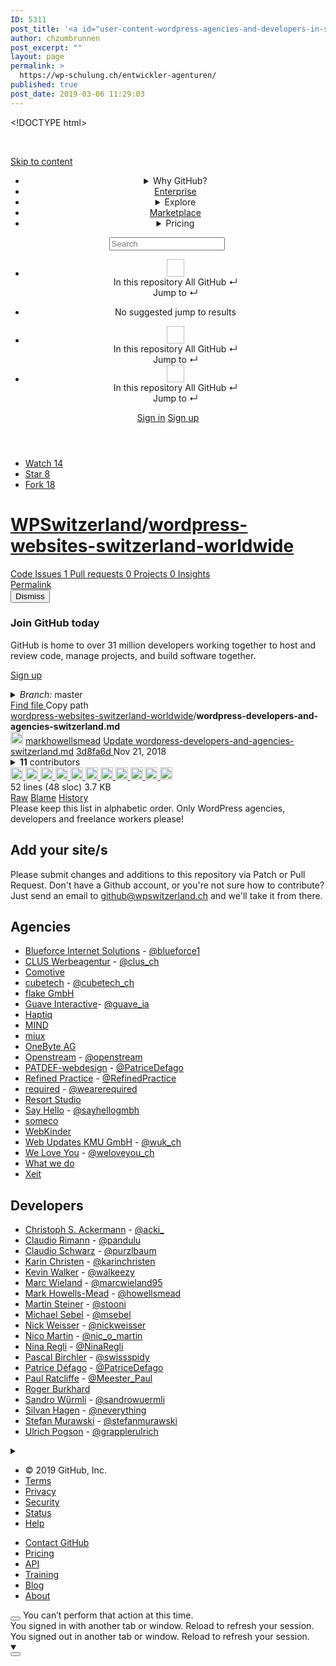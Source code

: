 ```yaml
---
ID: 5311
post_title: '<a id="user-content-wordpress-agencies-and-developers-in-switzerland" class="anchor" aria-hidden="true" href="#wordpress-agencies-and-developers-in-switzerland"><svg class="octicon octicon-link" viewBox="0 0 16 16" version="1.1" width="16" height="16" aria-hidden="true"><path fill-rule="evenodd" d="M4 9h1v1H4c-1.5 0-3-1.69-3-3.5S2.55 3 4 3h4c1.45 0 3 1.69 3 3.5 0 1.41-.91 2.72-2 3.25V8.59c.58-.45 1-1.27 1-2.09C10 5.22 8.98 4 8 4H4c-.98 0-2 1.22-2 2.5S3 9 4 9zm9-3h-1v1h1c1 0 2 1.22 2 2.5S13.98 12 13 12H9c-.98 0-2-1.22-2-2.5 0-.83.42-1.64 1-2.09V6.25c-1.09.53-2 1.84-2 3.25C6 11.31 7.55 13 9 13h4c1.45 0 3-1.69 3-3.5S14.5 6 13 6z"></path></svg></a>WordPress agencies and developers in Switzerland'
author: chzumbrunnen
post_excerpt: ""
layout: page
permalink: >
  https://wp-schulung.ch/entwickler-agenturen/
published: true
post_date: 2019-03-06 11:29:03
---
```

&lt;!DOCTYPE html&gt;

&nbsp;
<div class="position-relative js-header-wrapper "><a class="px-2 py-4 bg-blue text-white show-on-focus js-skip-to-content" tabindex="1" href="#start-of-content">Skip to content</a>
<div id="js-pjax-loader-bar" class="pjax-loader-bar">
<div class="progress"></div>
</div>
<header class="Header header-logged-out  position-relative f4 py-3" role="banner">
<div class="container-lg d-flex px-3">
<div class="d-flex flex-justify-between flex-items-center"></div>
<div class="HeaderMenu HeaderMenu--logged-out d-flex flex-justify-between flex-items-center flex-auto">
<div class="d-none"></div>
<nav class="mt-0" aria-label="Global">
<ul class="d-flex list-style-none">
 	<li class=" mr-3 mr-lg-3 edge-item-fix position-relative flex-wrap flex-justify-between d-flex flex-items-center "><details class="HeaderMenu-details details-overlay details-reset width-full"><summary class="HeaderMenu-summary HeaderMenu-link px-0 py-3 border-0 no-wrap  d-inline-block">Why GitHub?</summary>
<div class="dropdown-menu flex-auto rounded-1 bg-white px-0 mt-0  p-4 left-n4 position-absolute"><a class="py-2 lh-condensed-ultra d-block link-gray-dark no-underline h5 Bump-link--hover" href="/features" data-ga-click="(Logged out) Header, go to Features">Features <span class="Bump-link-symbol float-right text-normal text-gray-light">→</span></a>
<ul class="list-style-none f5 pb-3">
 	<li class="edge-item-fix"><a class="py-2 lh-condensed-ultra d-block link-gray no-underline f5" href="/features/code-review/" data-ga-click="(Logged out) Header, go to Code review">Code review</a></li>
 	<li class="edge-item-fix"><a class="py-2 lh-condensed-ultra d-block link-gray no-underline f5" href="/features/project-management/" data-ga-click="(Logged out) Header, go to Project management">Project management</a></li>
 	<li class="edge-item-fix"><a class="py-2 lh-condensed-ultra d-block link-gray no-underline f5" href="/features/integrations" data-ga-click="(Logged out) Header, go to Integrations">Integrations</a></li>
 	<li class="edge-item-fix"><a class="py-2 lh-condensed-ultra d-block link-gray no-underline f5" href="/features/actions" data-ga-click="(Logged out) Header, go to Actions">Actions</a></li>
 	<li class="edge-item-fix"><a class="py-2 lh-condensed-ultra d-block link-gray no-underline f5" href="/features#team-management" data-ga-click="(Logged out) Header, go to Team management">Team management</a></li>
 	<li class="edge-item-fix"><a class="py-2 lh-condensed-ultra d-block link-gray no-underline f5" href="/features#social-coding" data-ga-click="(Logged out) Header, go to Social coding">Social coding</a></li>
 	<li class="edge-item-fix"><a class="py-2 lh-condensed-ultra d-block link-gray no-underline f5" href="/features#documentation" data-ga-click="(Logged out) Header, go to Documentation">Documentation</a></li>
 	<li class="edge-item-fix"><a class="py-2 lh-condensed-ultra d-block link-gray no-underline f5" href="/features#code-hosting" data-ga-click="(Logged out) Header, go to Code hosting">Code hosting</a></li>
</ul>
<ul class="list-style-none mb-0 border-lg-top pt-lg-3">
 	<li class="edge-item-fix"><a class="py-2 lh-condensed-ultra d-block no-underline link-gray-dark no-underline h5 Bump-link--hover" href="/case-studies" data-ga-click="(Logged out) Header, go to Customer stories">Customer stories <span class="Bump-link-symbol float-right text-normal text-gray-light">→</span></a></li>
 	<li class="edge-item-fix"><a class="py-2 lh-condensed-ultra d-block no-underline link-gray-dark no-underline h5 Bump-link--hover" href="/security" data-ga-click="(Logged out) Header, go to Security">Security <span class="Bump-link-symbol float-right text-normal text-gray-light">→</span></a></li>
</ul>
</div>
</details></li>
 	<li class=" mr-3 mr-lg-3"><a class="HeaderMenu-link no-underline py-3 d-block d-lg-inline-block" href="/enterprise" data-ga-click="(Logged out) Header, click, go to Enterprise">Enterprise</a></li>
 	<li class=" mr-3 mr-lg-3 edge-item-fix position-relative flex-wrap flex-justify-between d-flex flex-items-center "><details class="HeaderMenu-details details-overlay details-reset width-full"><summary class="HeaderMenu-summary HeaderMenu-link px-0 py-3 border-0 no-wrap  d-inline-block">Explore</summary>
<div class="dropdown-menu flex-auto rounded-1 bg-white px-0 pt-2 pb-0 mt-0  p-4 left-n4 position-absolute">
<ul class="list-style-none mb-3">
 	<li class="edge-item-fix"><a class="py-2 lh-condensed-ultra d-block link-gray-dark no-underline h5 Bump-link--hover" href="/explore" data-ga-click="(Logged out) Header, go to Features">Explore GitHub <span class="Bump-link-symbol float-right text-normal text-gray-light">→</span></a></li>
</ul>
<h4 class="text-gray-light text-normal text-mono f5 mb-2  border-top pt-3">Learn &amp; contribute</h4>
<ul class="list-style-none mb-3">
 	<li class="edge-item-fix"><a class="py-2 lh-condensed-ultra d-block link-gray no-underline f5" href="/topics" data-ga-click="(Logged out) Header, go to Topics">Topics</a></li>
 	<li class="edge-item-fix"><a class="py-2 lh-condensed-ultra d-block link-gray no-underline f5" href="/collections" data-ga-click="(Logged out) Header, go to Collections">Collections</a></li>
 	<li class="edge-item-fix"><a class="py-2 lh-condensed-ultra d-block link-gray no-underline f5" href="/trending" data-ga-click="(Logged out) Header, go to Trending">Trending</a></li>
 	<li class="edge-item-fix"><a class="py-2 lh-condensed-ultra d-block link-gray no-underline f5" href="https://lab.github.com/" data-ga-click="(Logged out) Header, go to Learning lab">Learning Lab</a></li>
 	<li class="edge-item-fix"><a class="py-2 lh-condensed-ultra d-block link-gray no-underline f5" href="https://opensource.guide" data-ga-click="(Logged out) Header, go to Open source guides">Open source guides</a></li>
</ul>
<h4 class="text-gray-light text-normal text-mono f5 mb-2  border-top pt-3">Connect with others</h4>
<ul class="list-style-none mb-0">
 	<li class="edge-item-fix"><a class="py-2 lh-condensed-ultra d-block link-gray no-underline f5" href="https://github.com/events" data-ga-click="(Logged out) Header, go to Events">Events</a></li>
 	<li class="edge-item-fix"><a class="py-2 lh-condensed-ultra d-block link-gray no-underline f5" href="https://github.community" data-ga-click="(Logged out) Header, go to Community forum">Community forum</a></li>
 	<li class="edge-item-fix"><a class="py-2 pb-0 lh-condensed-ultra d-block link-gray no-underline f5" href="https://education.github.com" data-ga-click="(Logged out) Header, go to GitHub Education">GitHub Education</a></li>
</ul>
</div>
</details></li>
 	<li class=" mr-3 mr-lg-3"><a class="HeaderMenu-link no-underline py-3 d-block d-lg-inline-block" href="/marketplace" data-ga-click="(Logged out) Header, go to Marketplace">Marketplace</a></li>
 	<li class=" mr-3 mr-lg-3 edge-item-fix position-relative flex-wrap flex-justify-between d-flex flex-items-center "><details class="HeaderMenu-details details-overlay details-reset width-full"><summary class="HeaderMenu-summary HeaderMenu-link px-0 py-3 border-0 no-wrap  d-inline-block">Pricing</summary>
<div class="dropdown-menu flex-auto rounded-1 bg-white px-0 pt-2 pb-4 mt-0  p-4 left-n4 position-absolute"><a class="pb-2 lh-condensed-ultra d-block link-gray-dark no-underline h5 Bump-link--hover" href="/pricing" data-ga-click="(Logged out) Header, go to Pricing">Plans <span class="Bump-link-symbol float-right text-normal text-gray-light">→</span></a>
<ul class="list-style-none mb-3">
 	<li class="edge-item-fix"><a class="py-2 lh-condensed-ultra d-block link-gray no-underline f5" href="/pricing#feature-comparison" data-ga-click="(Logged out) Header, go to Compare features">Compare plans</a></li>
 	<li class="edge-item-fix"><a class="py-2 lh-condensed-ultra d-block link-gray no-underline f5" href="https://enterprise.github.com/contact" data-ga-click="(Logged out) Header, go to Compare features">Contact Sales</a></li>
</ul>
<ul class="list-style-none mb-0  border-top pt-3">
 	<li class="edge-item-fix"><a class="py-2 lh-condensed-ultra d-block no-underline link-gray-dark no-underline h5 Bump-link--hover" href="/nonprofit" data-ga-click="(Logged out) Header, go to Nonprofits">Nonprofit <span class="Bump-link-symbol float-right text-normal text-gray-light">→</span></a></li>
 	<li class="edge-item-fix"><a class="py-2 pb-0 lh-condensed-ultra d-block no-underline link-gray-dark no-underline h5 Bump-link--hover" href="https://education.github.com" data-ga-click="(Logged out) Header, go to Education">Education <span class="Bump-link-symbol float-right text-normal text-gray-light">→</span></a></li>
</ul>
</div>
</details></li>
</ul>
</nav>
<div class="d-flex flex-items-center px-0 text-center text-left">
<div class="d-lg-flex mr-3">
<div class="header-search scoped-search site-scoped-search js-site-search position-relative js-jump-to" role="combobox" aria-owns="jump-to-results" aria-label="Search or jump to" aria-haspopup="listbox" aria-expanded="false">
<div class="position-relative"><!-- '"` --><!-- </textarea></xmp> --><form class="js-site-search-form" role="search" accept-charset="UTF-8" action="/WPSwitzerland/wordpress-websites-switzerland-worldwide/search" method="get" aria-label="Site" data-scope-type="Repository" data-scope-id="54465345" data-scoped-search-url="/WPSwitzerland/wordpress-websites-switzerland-worldwide/search" data-unscoped-search-url="/search"><input name="utf8" type="hidden" value="✓" /> <label class="form-control header-search-wrapper header-search-wrapper-jump-to position-relative d-flex flex-justify-between flex-items-center js-chromeless-input-container"><label class="form-control header-search-wrapper header-search-wrapper-jump-to position-relative d-flex flex-justify-between flex-items-center js-chromeless-input-container"> <input class="form-control header-search-input jump-to-field js-jump-to-field js-site-search-focus js-site-search-field is-clearable" spellcheck="false" autocomplete="off" name="q" type="text" value="" placeholder="Search" data-hotkey="s,/" data-unscoped-placeholder="Search GitHub" data-scoped-placeholder="Search" aria-autocomplete="list" aria-controls="jump-to-results" aria-label="Search" data-jump-to-suggestions-path="/_graphql/GetSuggestedNavigationDestinations#csrf-token=BRGAr41hn9PBAh5JTbo3Jv8ZywwPAe/4/4Z55KXlb+DBYEUfXzulbS6JityFd+ehf4XjGrZvV1yLyouLm+/G2w==" /> <input class="js-site-search-type-field" name="type" type="hidden" /> <img class="mr-2 header-search-key-slash" src="https://github.githubassets.com/images/search-key-slash.svg" alt="" /></label></label>
<div class="Box position-absolute overflow-hidden d-none jump-to-suggestions js-jump-to-suggestions-container">
<ul class="d-none js-jump-to-suggestions-template-container">
 	<li class="d-flex flex-justify-start flex-items-center p-0 f5 navigation-item js-navigation-item js-jump-to-suggestion" role="option">
<div class="jump-to-octicon js-jump-to-octicon flex-shrink-0 mr-2 text-center d-none"></div>
<a class="no-underline d-flex flex-auto flex-items-center jump-to-suggestions-path js-jump-to-suggestion-path js-navigation-open p-2" tabindex="-1"><img class="avatar mr-2 flex-shrink-0 js-jump-to-suggestion-avatar d-none" alt="" width="28" height="28" aria-label="Team" /></a>
<div class="jump-to-suggestion-name js-jump-to-suggestion-name flex-auto overflow-hidden text-left no-wrap css-truncate css-truncate-target"></div>
<div class="border rounded-1 flex-shrink-0 bg-gray px-1 text-gray-light ml-1 f6 d-none js-jump-to-badge-search"><span class="js-jump-to-badge-search-text-default d-none" aria-label="in this repository"> In this repository </span> <span class="js-jump-to-badge-search-text-global d-none" aria-label="in all of GitHub"> All GitHub </span> <span class="d-inline-block ml-1 v-align-middle" aria-hidden="true">↵</span></div>
<div class="border rounded-1 flex-shrink-0 bg-gray px-1 text-gray-light ml-1 f6 d-none d-on-nav-focus js-jump-to-badge-jump" aria-hidden="true">Jump to <span class="d-inline-block ml-1 v-align-middle">↵</span></div></li>
</ul>
<ul class="d-none js-jump-to-no-results-template-container">
 	<li class="d-flex flex-justify-center flex-items-center f5 d-none js-jump-to-suggestion p-2"><span class="text-gray">No suggested jump to results</span></li>
</ul>
<ul id="jump-to-results" class="p-0 m-0 js-navigation-container jump-to-suggestions-results-container js-jump-to-suggestions-results-container" role="listbox">
 	<li class="d-flex flex-justify-start flex-items-center p-0 f5 navigation-item js-navigation-item js-jump-to-scoped-search d-none" role="option">
<div class="jump-to-octicon js-jump-to-octicon flex-shrink-0 mr-2 text-center d-none"></div>
<a class="no-underline d-flex flex-auto flex-items-center jump-to-suggestions-path js-jump-to-suggestion-path js-navigation-open p-2" tabindex="-1"><img class="avatar mr-2 flex-shrink-0 js-jump-to-suggestion-avatar d-none" alt="" width="28" height="28" aria-label="Team" /></a>
<div class="jump-to-suggestion-name js-jump-to-suggestion-name flex-auto overflow-hidden text-left no-wrap css-truncate css-truncate-target"></div>
<div class="border rounded-1 flex-shrink-0 bg-gray px-1 text-gray-light ml-1 f6 d-none js-jump-to-badge-search"><span class="js-jump-to-badge-search-text-default d-none" aria-label="in this repository"> In this repository </span> <span class="js-jump-to-badge-search-text-global d-none" aria-label="in all of GitHub"> All GitHub </span> <span class="d-inline-block ml-1 v-align-middle" aria-hidden="true">↵</span></div>
<div class="border rounded-1 flex-shrink-0 bg-gray px-1 text-gray-light ml-1 f6 d-none d-on-nav-focus js-jump-to-badge-jump" aria-hidden="true">Jump to <span class="d-inline-block ml-1 v-align-middle">↵</span></div></li>
 	<li class="d-flex flex-justify-start flex-items-center p-0 f5 navigation-item js-navigation-item js-jump-to-global-search d-none" role="option">
<div class="jump-to-octicon js-jump-to-octicon flex-shrink-0 mr-2 text-center d-none"></div>
<a class="no-underline d-flex flex-auto flex-items-center jump-to-suggestions-path js-jump-to-suggestion-path js-navigation-open p-2" tabindex="-1"><img class="avatar mr-2 flex-shrink-0 js-jump-to-suggestion-avatar d-none" alt="" width="28" height="28" aria-label="Team" /></a>
<div class="jump-to-suggestion-name js-jump-to-suggestion-name flex-auto overflow-hidden text-left no-wrap css-truncate css-truncate-target"></div>
<div class="border rounded-1 flex-shrink-0 bg-gray px-1 text-gray-light ml-1 f6 d-none js-jump-to-badge-search"><span class="js-jump-to-badge-search-text-default d-none" aria-label="in this repository"> In this repository </span> <span class="js-jump-to-badge-search-text-global d-none" aria-label="in all of GitHub"> All GitHub </span> <span class="d-inline-block ml-1 v-align-middle" aria-hidden="true">↵</span></div>
<div class="border rounded-1 flex-shrink-0 bg-gray px-1 text-gray-light ml-1 f6 d-none d-on-nav-focus js-jump-to-badge-jump" aria-hidden="true">Jump to <span class="d-inline-block ml-1 v-align-middle">↵</span></div></li>
</ul>
</div>
</form></div>
</div>
</div>
<a class="HeaderMenu-link no-underline mr-3" href="/login?return_to=%2FWPSwitzerland%2Fwordpress-websites-switzerland-worldwide%2Fblob%2Fmaster%2Fwordpress-developers-and-agencies-switzerland.md" data-ga-click="(Logged out) Header, clicked Sign in, text:sign-in">Sign in</a> <a class="HeaderMenu-link d-inline-block no-underline border border-gray-dark rounded-1 px-2 py-1" href="/join" data-ga-click="(Logged out) Header, clicked Sign up, text:sign-up">Sign up</a></div>
</div>
</div>
</header></div>
<div id="start-of-content" class="show-on-focus"></div>
<div id="js-flash-container"></div>
<div class="application-main " data-commit-hovercards-enabled="">
<div class=""><main id="js-repo-pjax-container" data-pjax-container="">
<div class="pagehead repohead instapaper_ignore readability-menu experiment-repo-nav  ">
<div class="repohead-details-container clearfix container">
<ul class="pagehead-actions">
 	<li><a class="btn btn-sm btn-with-count tooltipped tooltipped-s" href="/login?return_to=%2FWPSwitzerland%2Fwordpress-websites-switzerland-worldwide" rel="nofollow" aria-label="You must be signed in to watch a repository"> Watch </a> <a class="social-count" href="/WPSwitzerland/wordpress-websites-switzerland-worldwide/watchers" aria-label="14 users are watching this repository"> 14 </a></li>
 	<li><a class="btn btn-sm btn-with-count tooltipped tooltipped-s" href="/login?return_to=%2FWPSwitzerland%2Fwordpress-websites-switzerland-worldwide" rel="nofollow" aria-label="You must be signed in to star a repository"> Star </a> <a class="social-count js-social-count" href="/WPSwitzerland/wordpress-websites-switzerland-worldwide/stargazers" aria-label="8 users starred this repository"> 8 </a></li>
 	<li><a class="btn btn-sm btn-with-count tooltipped tooltipped-s" href="/login?return_to=%2FWPSwitzerland%2Fwordpress-websites-switzerland-worldwide" rel="nofollow" aria-label="You must be signed in to fork a repository"> Fork </a> <a class="social-count" href="/WPSwitzerland/wordpress-websites-switzerland-worldwide/network/members" aria-label="18 users forked this repository"> 18 </a></li>
</ul>
<h1 class="public "><span class="author"><a class="url fn" href="/WPSwitzerland" rel="author" data-hovercard-type="organization" data-hovercard-url="/orgs/WPSwitzerland/hovercard">WPSwitzerland</a></span><!--
--><span class="path-divider">/</span><!--
--><strong><a href="/WPSwitzerland/wordpress-websites-switzerland-worldwide" data-pjax="#js-repo-pjax-container">wordpress-websites-switzerland-worldwide</a></strong></h1>
</div>
<nav class="reponav js-repo-nav js-sidenav-container-pjax container" aria-label="Repository" data-pjax="#js-repo-pjax-container"><a class="js-selected-navigation-item selected reponav-item" href="/WPSwitzerland/wordpress-websites-switzerland-worldwide" data-hotkey="g c" aria-current="page" data-selected-links="repo_source repo_downloads repo_commits repo_releases repo_tags repo_branches repo_packages /WPSwitzerland/wordpress-websites-switzerland-worldwide"> Code </a> <a class="js-selected-navigation-item reponav-item" href="/WPSwitzerland/wordpress-websites-switzerland-worldwide/issues" data-hotkey="g i" data-selected-links="repo_issues repo_labels repo_milestones /WPSwitzerland/wordpress-websites-switzerland-worldwide/issues"> Issues <span class="Counter">1</span> </a> <a class="js-selected-navigation-item reponav-item" href="/WPSwitzerland/wordpress-websites-switzerland-worldwide/pulls" data-hotkey="g p" data-selected-links="repo_pulls checks /WPSwitzerland/wordpress-websites-switzerland-worldwide/pulls"> Pull requests <span class="Counter">0</span> </a> <a class="js-selected-navigation-item reponav-item" href="/WPSwitzerland/wordpress-websites-switzerland-worldwide/projects" data-hotkey="g b" data-selected-links="repo_projects new_repo_project repo_project /WPSwitzerland/wordpress-websites-switzerland-worldwide/projects"> Projects <span class="Counter">0</span> </a> <a class="js-selected-navigation-item reponav-item" href="/WPSwitzerland/wordpress-websites-switzerland-worldwide/pulse" data-selected-links="repo_graphs repo_contributors dependency_graph pulse alerts security people /WPSwitzerland/wordpress-websites-switzerland-worldwide/pulse"> Insights </a></nav></div>
<div class="container new-discussion-timeline experiment-repo-nav  ">
<div class="repository-content "><a class="d-none js-permalink-shortcut" href="/WPSwitzerland/wordpress-websites-switzerland-worldwide/blob/3d8fa6df155ee5804e0d3b937bcaadc6bfbaa06e/wordpress-developers-and-agencies-switzerland.md" data-hotkey="y">Permalink</a> <!-- blob contrib key: blob_contributors:v21:bbf84ca1020bd945ac84ba65f303dbcf -->
<div class="signup-prompt-bg rounded-1">
<div class="signup-prompt p-4 text-center mb-4 rounded-1">
<div class="position-relative"><!-- '"` --><!-- </textarea></xmp> --><form accept-charset="UTF-8" action="/site/dismiss_signup_prompt" method="post"><input name="utf8" type="hidden" value="✓" /><input name="authenticity_token" type="hidden" value="J26IuOBpo9JpQ6GIGo9qi2USwHlCxQDilBc/BF2IcBZVGr49Ufiu6F0pNeEKOCxPmRiD+zIIIATHtQJgicqv7g==" /> <button class="position-absolute top-0 right-0 btn-link link-gray" type="submit" data-ga-click="(Logged out) Sign up prompt, clicked Dismiss, text:dismiss"> Dismiss </button></form>
<h3 class="pt-2">Join GitHub today</h3>
<p class="col-6 mx-auto">GitHub is home to over 31 million developers working together to host and review code, manage projects, and build software together.</p>

<a class="btn btn-primary" href="/join?source=prompt-blob-show" data-ga-click="(Logged out) Sign up prompt, clicked Sign up, text:sign-up">Sign up</a></div>
</div>
</div>
<div class="file-navigation"><details class="details-reset details-overlay select-menu branch-select-menu float-left"><summary class="btn btn-sm select-menu-button css-truncate" title="Switch branches or tags" data-hotkey="w"><i>Branch:</i> <span class="css-truncate-target">master</span></summary></details>
<div class="BtnGroup float-right"><a class="js-pjax-capture-input btn btn-sm BtnGroup-item" href="/WPSwitzerland/wordpress-websites-switzerland-worldwide/find/master" data-pjax="" data-hotkey="t"> Find file </a> Copy path</div>
<div id="blob-path" class="breadcrumb"><span class="repo-root js-repo-root"><span class="js-path-segment"><a href="/WPSwitzerland/wordpress-websites-switzerland-worldwide" data-pjax="true">wordpress-websites-switzerland-worldwide</a></span></span><span class="separator">/</span><strong class="final-path">wordpress-developers-and-agencies-switzerland.md</strong></div>
</div>
<div class="commit-tease d-flex flex-column flex-shrink-0">
<div class="d-flex flex-justify-between "><span class="pr-md-4"> <a href="/markhowellsmead" rel="contributor" data-skip-pjax="true" data-hovercard-type="user" data-hovercard-url="/hovercards?user_id=1571592" data-octo-click="hovercard-link-click" data-octo-dimensions="link_type:self"><img class="avatar" src="https://avatars3.githubusercontent.com/u/1571592?s=40&amp;v=4" alt="@markhowellsmead" width="20" height="20" /></a> <a class="user-mention" href="/markhowellsmead" rel="contributor" data-hovercard-type="user" data-hovercard-url="/hovercards?user_id=1571592" data-octo-click="hovercard-link-click" data-octo-dimensions="link_type:self">markhowellsmead</a> <a class="message" title="Update wordpress-developers-and-agencies-switzerland.md" href="/WPSwitzerland/wordpress-websites-switzerland-worldwide/commit/3d8fa6df155ee5804e0d3b937bcaadc6bfbaa06e" data-pjax="true">Update wordpress-developers-and-agencies-switzerland.md</a> </span> <span class="d-inline-block flex-shrink-0 v-align-bottom "> <a class="commit-tease-sha pr-2" href="/WPSwitzerland/wordpress-websites-switzerland-worldwide/commit/3d8fa6df155ee5804e0d3b937bcaadc6bfbaa06e" data-pjax=""> 3d8fa6d </a> Nov 21, 2018 </span></div>
<div class="commit-tease-contributors flex-auto"><details id="blob_contributors_box" class="details-reset details-overlay details-overlay-dark lh-default text-gray-dark float-left mr-2"><summary class="btn-link" aria-haspopup="dialog"><strong>11</strong> contributors</summary>
<div class="Box-header"><button class="Box-btn-octicon btn-octicon float-right" type="button" aria-label="Close dialog" data-close-dialog=""> </button>
<h3 class="Box-title">Users who have contributed to this file</h3>
</div>
<ul class="list-style-none overflow-auto">
 	<li class="Box-row"><a class="link-gray-dark no-underline" href="/markhowellsmead"> <img class="avatar mr-2" src="https://avatars3.githubusercontent.com/u/1571592?s=40&amp;v=4" alt="" width="20" height="20" /> markhowellsmead </a></li>
 	<li class="Box-row"><a class="link-gray-dark no-underline" href="/purzlbaum"> <img class="avatar mr-2" src="https://avatars3.githubusercontent.com/u/1621406?s=40&amp;v=4" alt="" width="20" height="20" /> purzlbaum </a></li>
 	<li class="Box-row"><a class="link-gray-dark no-underline" href="/stooni"> <img class="avatar mr-2" src="https://avatars0.githubusercontent.com/u/127135?s=40&amp;v=4" alt="" width="20" height="20" /> stooni </a></li>
 	<li class="Box-row"><a class="link-gray-dark no-underline" href="/MeesterPaul"> <img class="avatar mr-2" src="https://avatars0.githubusercontent.com/u/4600448?s=40&amp;v=4" alt="" width="20" height="20" /> MeesterPaul </a></li>
 	<li class="Box-row"><a class="link-gray-dark no-underline" href="/patricedefago"> <img class="avatar mr-2" src="https://avatars0.githubusercontent.com/u/16826881?s=40&amp;v=4" alt="" width="20" height="20" /> patricedefago </a></li>
 	<li class="Box-row"><a class="link-gray-dark no-underline" href="/nico-martin"> <img class="avatar mr-2" src="https://avatars2.githubusercontent.com/u/8424136?s=40&amp;v=4" alt="" width="20" height="20" /> nico-martin </a></li>
 	<li class="Box-row"><a class="link-gray-dark no-underline" href="/nickw108"> <img class="avatar mr-2" src="https://avatars0.githubusercontent.com/u/58966?s=40&amp;v=4" alt="" width="20" height="20" /> nickw108 </a></li>
 	<li class="Box-row"><a class="link-gray-dark no-underline" href="/Walkeezy"> <img class="avatar mr-2" src="https://avatars2.githubusercontent.com/u/11270687?s=40&amp;v=4" alt="" width="20" height="20" /> Walkeezy </a></li>
 	<li class="Box-row"><a class="link-gray-dark no-underline" href="/someco"> <img class="avatar mr-2" src="https://avatars3.githubusercontent.com/u/3727756?s=40&amp;v=4" alt="" width="20" height="20" /> someco </a></li>
 	<li class="Box-row"><a class="link-gray-dark no-underline" href="/salamalala"> <img class="avatar mr-2" src="https://avatars1.githubusercontent.com/u/9213863?s=40&amp;v=4" alt="" width="20" height="20" /> salamalala </a></li>
 	<li class="Box-row"><a class="link-gray-dark no-underline" href="/acki"> <img class="avatar mr-2" src="https://avatars1.githubusercontent.com/u/20951?s=40&amp;v=4" alt="" width="20" height="20" /> acki </a></li>
</ul>
</details><a class="avatar-link" href="/WPSwitzerland/wordpress-websites-switzerland-worldwide/commits/master/wordpress-developers-and-agencies-switzerland.md?author=markhowellsmead" data-hovercard-type="user" data-hovercard-url="/hovercards?user_id=1571592" data-octo-click="hovercard-link-click" data-octo-dimensions="link_type:self"> <img class="avatar" src="https://avatars3.githubusercontent.com/u/1571592?s=40&amp;v=4" alt="@markhowellsmead" width="20" height="20" /> </a> <a class="avatar-link" href="/WPSwitzerland/wordpress-websites-switzerland-worldwide/commits/master/wordpress-developers-and-agencies-switzerland.md?author=purzlbaum" data-hovercard-type="user" data-hovercard-url="/hovercards?user_id=1621406" data-octo-click="hovercard-link-click" data-octo-dimensions="link_type:self"> <img class="avatar" src="https://avatars3.githubusercontent.com/u/1621406?s=40&amp;v=4" alt="@purzlbaum" width="20" height="20" /> </a> <a class="avatar-link" href="/WPSwitzerland/wordpress-websites-switzerland-worldwide/commits/master/wordpress-developers-and-agencies-switzerland.md?author=stooni" data-hovercard-type="user" data-hovercard-url="/hovercards?user_id=127135" data-octo-click="hovercard-link-click" data-octo-dimensions="link_type:self"> <img class="avatar" src="https://avatars0.githubusercontent.com/u/127135?s=40&amp;v=4" alt="@stooni" width="20" height="20" /> </a> <a class="avatar-link" href="/WPSwitzerland/wordpress-websites-switzerland-worldwide/commits/master/wordpress-developers-and-agencies-switzerland.md?author=MeesterPaul" data-hovercard-type="user" data-hovercard-url="/hovercards?user_id=4600448" data-octo-click="hovercard-link-click" data-octo-dimensions="link_type:self"> <img class="avatar" src="https://avatars0.githubusercontent.com/u/4600448?s=40&amp;v=4" alt="@MeesterPaul" width="20" height="20" /> </a> <a class="avatar-link" href="/WPSwitzerland/wordpress-websites-switzerland-worldwide/commits/master/wordpress-developers-and-agencies-switzerland.md?author=patricedefago" data-hovercard-type="user" data-hovercard-url="/hovercards?user_id=16826881" data-octo-click="hovercard-link-click" data-octo-dimensions="link_type:self"> <img class="avatar" src="https://avatars0.githubusercontent.com/u/16826881?s=40&amp;v=4" alt="@patricedefago" width="20" height="20" /> </a> <a class="avatar-link" href="/WPSwitzerland/wordpress-websites-switzerland-worldwide/commits/master/wordpress-developers-and-agencies-switzerland.md?author=nico-martin" data-hovercard-type="user" data-hovercard-url="/hovercards?user_id=8424136" data-octo-click="hovercard-link-click" data-octo-dimensions="link_type:self"> <img class="avatar" src="https://avatars2.githubusercontent.com/u/8424136?s=40&amp;v=4" alt="@nico-martin" width="20" height="20" /> </a> <a class="avatar-link" href="/WPSwitzerland/wordpress-websites-switzerland-worldwide/commits/master/wordpress-developers-and-agencies-switzerland.md?author=nickw108" data-hovercard-type="user" data-hovercard-url="/hovercards?user_id=58966" data-octo-click="hovercard-link-click" data-octo-dimensions="link_type:self"> <img class="avatar" src="https://avatars0.githubusercontent.com/u/58966?s=40&amp;v=4" alt="@nickw108" width="20" height="20" /> </a> <a class="avatar-link" href="/WPSwitzerland/wordpress-websites-switzerland-worldwide/commits/master/wordpress-developers-and-agencies-switzerland.md?author=Walkeezy" data-hovercard-type="user" data-hovercard-url="/hovercards?user_id=11270687" data-octo-click="hovercard-link-click" data-octo-dimensions="link_type:self"> <img class="avatar" src="https://avatars2.githubusercontent.com/u/11270687?s=40&amp;v=4" alt="@Walkeezy" width="20" height="20" /> </a> <a class="avatar-link" href="/WPSwitzerland/wordpress-websites-switzerland-worldwide/commits/master/wordpress-developers-and-agencies-switzerland.md?author=someco" data-hovercard-type="user" data-hovercard-url="/hovercards?user_id=3727756" data-octo-click="hovercard-link-click" data-octo-dimensions="link_type:self"> <img class="avatar" src="https://avatars3.githubusercontent.com/u/3727756?s=40&amp;v=4" alt="@someco" width="20" height="20" /> </a> <a class="avatar-link" href="/WPSwitzerland/wordpress-websites-switzerland-worldwide/commits/master/wordpress-developers-and-agencies-switzerland.md?author=salamalala" data-hovercard-type="user" data-hovercard-url="/hovercards?user_id=9213863" data-octo-click="hovercard-link-click" data-octo-dimensions="link_type:self"> <img class="avatar" src="https://avatars1.githubusercontent.com/u/9213863?s=40&amp;v=4" alt="@salamalala" width="20" height="20" /> </a> <a class="avatar-link" href="/WPSwitzerland/wordpress-websites-switzerland-worldwide/commits/master/wordpress-developers-and-agencies-switzerland.md?author=acki" data-hovercard-type="user" data-hovercard-url="/hovercards?user_id=20951" data-octo-click="hovercard-link-click" data-octo-dimensions="link_type:self"> <img class="avatar" src="https://avatars1.githubusercontent.com/u/20951?s=40&amp;v=4" alt="@acki" width="20" height="20" /> </a></div>
</div>
<div class="file ">
<div class="file-header ">
<div class="file-info float-left ">52 lines (48 sloc) 3.7 KB</div>
<div class="file-actions d-flex ">
<div class="BtnGroup"><a id="raw-url" class="btn btn-sm BtnGroup-item" href="/WPSwitzerland/wordpress-websites-switzerland-worldwide/raw/master/wordpress-developers-and-agencies-switzerland.md">Raw</a> <a class="btn btn-sm js-update-url-with-hash BtnGroup-item" href="/WPSwitzerland/wordpress-websites-switzerland-worldwide/blame/master/wordpress-developers-and-agencies-switzerland.md" data-hotkey="b">Blame</a> <a class="btn btn-sm BtnGroup-item" href="/WPSwitzerland/wordpress-websites-switzerland-worldwide/commits/master/wordpress-developers-and-agencies-switzerland.md" rel="nofollow">History</a></div>
<div></div>
</div>
</div>
<div id="readme" class="readme blob instapaper_body js-code-block-container"><article class="markdown-body entry-content">Please keep this list in alphabetic order. Only WordPress agencies, developers and freelance workers please!
<h1><a id="user-content-add-your-sites" class="anchor" href="#add-your-sites" aria-hidden="true"></a>Add your site/s</h1>
Please submit changes and additions to this repository via Patch or Pull Request. Don't have a Github account, or you're not sure how to contribute? Just send an email to <a href="mailto:github@wpswitzerland.ch">github@wpswitzerland.ch</a> and we'll take it from there.
<h2><a id="user-content-agencies" class="anchor" href="#agencies" aria-hidden="true"></a>Agencies</h2>
<ul>
 	<li><a href="https://www.blueforce.ch/" rel="nofollow">Blueforce Internet Solutions</a> - <a href="https://twitter.com/blueforce1" rel="nofollow">@blueforce1</a></li>
 	<li><a href="https://clus.ch/" rel="nofollow">CLUS Werbeagentur</a> - <a href="https://twitter.com/clus_ch" rel="nofollow">@clus_ch</a></li>
 	<li><a href="https://www.comotive.ch/" rel="nofollow">Comotive</a></li>
 	<li><a href="https://www.cubetech.ch/" rel="nofollow">cubetech</a> - <a href="https://twitter.com/cubetech_ch" rel="nofollow">@cubetech_ch</a></li>
 	<li><a href="https://flake.ch/" rel="nofollow">flake GmbH</a></li>
 	<li><a href="https://www.guaveinteractive.ch/" rel="nofollow">Guave Interactive</a>- <a href="https://twitter.com/guave_ia" rel="nofollow">@guave_ia</a></li>
 	<li><a href="https://haptiq.studio/" rel="nofollow">Haptiq</a></li>
 	<li><a href="https://www.mind.ch/" rel="nofollow">MIND</a></li>
 	<li><a href="http://miux.ch/" rel="nofollow">miux</a></li>
 	<li><a href="https://www.onebyte.ch" rel="nofollow">OneByte AG</a></li>
 	<li><a href="https://www.openstream.ch/" rel="nofollow">Openstream</a> - <a href="https://twitter.com/openstream" rel="nofollow">@openstream</a></li>
 	<li><a href="https://patdef-webdesign.ch" rel="nofollow">PATDEF-webdesign</a> - <a href="https://twitter.com/PatriceDefago" rel="nofollow">@PatriceDefago</a></li>
 	<li><a href="https://www.refinedpractice.com/" rel="nofollow">Refined Practice</a> - <a href="https://twitter.com/RefinedPractice" rel="nofollow">@RefinedPractice</a></li>
 	<li><a href="https://required.com/" rel="nofollow">required</a> - <a href="https://twitter.com/wearerequired" rel="nofollow">@wearerequired</a></li>
 	<li><a href="http://resortstudio.ch/digital/" rel="nofollow">Resort Studio</a></li>
 	<li><a href="https://sayhello.ch" rel="nofollow">Say Hello</a> - <a href="https://twitter.com/sayhellogmbh" rel="nofollow">@sayhellogmbh</a></li>
 	<li><a href="https://someco.ch" rel="nofollow">someco</a></li>
 	<li><a href="https://www.webkinder.ch/" rel="nofollow">WebKinder</a></li>
 	<li><a href="https://wuk.ch/" rel="nofollow">Web Updates KMU GmbH</a> - <a href="https://twitter.com/wuk_ch" rel="nofollow">@wuk_ch</a></li>
 	<li><a href="https://www.weloveyou.ch/" rel="nofollow">We Love You</a> - <a href="https://twitter.com/weloveyou_ch" rel="nofollow">@weloveyou_ch</a></li>
 	<li><a href="https://www.whatwedo.ch/" rel="nofollow">What we do</a></li>
 	<li><a href="http://www.xeit.ch/" rel="nofollow">Xeit</a></li>
</ul>
<h2><a id="user-content-developers" class="anchor" href="#developers" aria-hidden="true"></a>Developers</h2>
<ul>
 	<li><a href="https://www.cubetech.ch/cubetech/team/christoph-s-ackermann/" rel="nofollow">Christoph S. Ackermann</a> - <a href="https://twitter.com/acki_" rel="nofollow">@acki_</a></li>
 	<li><a href="http://claudiorimann.ch/" rel="nofollow">Claudio Rimann</a> - <a href="https://twitter.com/pandulu" rel="nofollow">@pandulu</a></li>
 	<li><a href="https://www.claudioschwarz.com/" rel="nofollow">Claudio Schwarz</a> - <a href="https://twitter.com/purzlbaum" rel="nofollow">@purzlbaum</a></li>
 	<li><a href="http://karinchristen.com/" rel="nofollow">Karin Christen</a> - <a href="https://twitter.com/karinchristen" rel="nofollow">@karinchristen</a></li>
 	<li><a href="http://kevinwalker.ch/" rel="nofollow">Kevin Walker</a> - <a href="https://twitter.com/walkeezy" rel="nofollow">@walkeezy</a></li>
 	<li><a href="http://www.marcwieland.ch/" rel="nofollow">Marc Wieland</a> - <a href="https://twitter.com/marcwieland95" rel="nofollow">@marcwieland95</a></li>
 	<li><a href="https://permanenttourist.ch/topic/wordpress/" rel="nofollow">Mark Howells-Mead</a> - <a href="https://twitter.com/howellsmead" rel="nofollow">@howellsmead</a></li>
 	<li><a href="https://profiles.wordpress.org/webstooni" rel="nofollow">Martin Steiner</a> - <a href="https://twitter.com/stooni" rel="nofollow">@stooni</a></li>
 	<li><a href="http://sebel.ch" rel="nofollow">Michael Sebel</a> - <a href="https://twitter.com/msebel" rel="nofollow">@msebel</a></li>
 	<li><a href="https://nick.weisser.me/" rel="nofollow">Nick Weisser</a> - <a href="https://twitter.com/nickweisser" rel="nofollow">@nickweisser</a></li>
 	<li><a href="http://nicomartin.ch" rel="nofollow">Nico Martin</a> - <a href="https://twitter.com/nic_o_martin" rel="nofollow">@nic_o_martin</a></li>
 	<li><a href="https://ninaregli.com" rel="nofollow">Nina Regli</a> - <a href="https://twitter.com/ninaregli" rel="nofollow">@NinaRegli</a></li>
 	<li><a href="https://pascalbirchler.com/" rel="nofollow">Pascal Birchler</a> - <a href="https://twitter.com/swissspidy" rel="nofollow">@swissspidy</a></li>
 	<li><a href="https://patdef-webdesign.ch" rel="nofollow">Patrice Défago</a> - <a href="https://twitter.com/PatriceDefago" rel="nofollow">@PatriceDefago</a></li>
 	<li><a href="https://www.refinedpractice.com/" rel="nofollow">Paul Ratcliffe</a> - <a href="https://twitter.com/Meester_Paul" rel="nofollow">@Meester_Paul</a></li>
 	<li><a href="http://rogerburkhard.com/de/" rel="nofollow">Roger Burkhard</a></li>
 	<li><a href="https://www.sandrowuermli.ch" rel="nofollow">Sandro Würmli</a> - <a href="https://www.twitter.com/sandrowuermli" rel="nofollow">@sandrowuermli</a></li>
 	<li><a href="http://silvanhagen.com/" rel="nofollow">Silvan Hagen</a> - <a href="https://twitter.com/neverything" rel="nofollow">@neverything</a></li>
 	<li><a href="https://wuk.ch/kontakt/team/" rel="nofollow">Stefan Murawski</a> - <a href="https://twitter.com/stefanmurawski" rel="nofollow">@stefanmurawski</a></li>
 	<li><a href="http://ulrich.pogson.ch/" rel="nofollow">Ulrich Pogson</a> - <a href="https://twitter.com/grapplerulrich" rel="nofollow">@grapplerulrich</a></li>
</ul>
</article></div>
</div>
<details class="details-reset details-overlay details-overlay-dark"><summary data-hotkey="l" aria-label="Jump to line"></summary><!-- '"` --><!-- </textarea></xmp> --><form class="js-jump-to-line-form Box-body d-flex" accept-charset="UTF-8" action="" method="get"><input name="utf8" type="hidden" value="✓" /> <input class="form-control flex-auto mr-3 linejump-input js-jump-to-line-field" type="text" autofocus="" placeholder="Jump to line…" aria-label="Jump to line" /> <button class="btn" type="submit" data-close-dialog="">Go</button></form></details></div>
<div class="modal-backdrop js-touch-events"></div>
</div>
</main></div>
</div>
<div class="footer container-lg px-3" role="contentinfo">
<div class="position-relative d-flex flex-justify-between pt-6 pb-2 mt-6 f6 text-gray border-top border-gray-light ">
<ul class="list-style-none d-flex flex-wrap ">
 	<li class="mr-3">© 2019 <span title="0.19004s from unicorn-d697764d9-m74zp">GitHub</span>, Inc.</li>
 	<li class="mr-3"><a href="https://github.com/site/terms" data-ga-click="Footer, go to terms, text:terms">Terms</a></li>
 	<li class="mr-3"><a href="https://github.com/site/privacy" data-ga-click="Footer, go to privacy, text:privacy">Privacy</a></li>
 	<li class="mr-3"><a href="https://github.com/security" data-ga-click="Footer, go to security, text:security">Security</a></li>
 	<li class="mr-3"><a href="https://githubstatus.com/" data-ga-click="Footer, go to status, text:status">Status</a></li>
 	<li><a href="https://help.github.com" data-ga-click="Footer, go to help, text:help">Help</a></li>
</ul>
<ul class="list-style-none d-flex flex-wrap ">
 	<li class="mr-3"><a href="https://github.com/contact" data-ga-click="Footer, go to contact, text:contact">Contact GitHub</a></li>
 	<li class="mr-3"><a href="https://github.com/pricing" data-ga-click="Footer, go to Pricing, text:Pricing">Pricing</a></li>
 	<li class="mr-3"><a href="https://developer.github.com" data-ga-click="Footer, go to api, text:api">API</a></li>
 	<li class="mr-3"><a href="https://training.github.com" data-ga-click="Footer, go to training, text:training">Training</a></li>
 	<li class="mr-3"><a href="https://github.blog" data-ga-click="Footer, go to blog, text:blog">Blog</a></li>
 	<li><a href="https://github.com/about" data-ga-click="Footer, go to about, text:about">About</a></li>
</ul>
</div>
<div class="d-flex flex-justify-center pb-6"></div>
</div>
<div id="ajax-error-message" class="ajax-error-message flash flash-error"><button class="flash-close js-ajax-error-dismiss" type="button" aria-label="Dismiss error"> </button> You can’t perform that action at this time.</div>
<script crossorigin="anonymous" integrity="sha512-JVFl2xmiUaDu/xTQyYqBaa1RTCTLS4Xg7XCkBKRw1AHpo9prDh4cq0XA74+KoeZIOFtRcZeNmN9lzg43fC0C9w==" type="application/javascript" src="https://github.githubassets.com/assets/compat-bootstrap-de9cc2a2dc2a4e49.js"></script> <script crossorigin="anonymous" integrity="sha512-dHMBA6mZWk9uDWtzneWOaLZo+E44XFOyEe+RquW3xaTXLDipcQYvXtS+ZyiLwh028R9IKzfjTRhpSlJ/VZDQEw==" type="application/javascript" src="https://github.githubassets.com/assets/frameworks-b740280fb3fd0216.js"></script> <script crossorigin="anonymous" async="async" integrity="sha512-mXCwr170Nygf2n/n0RYuvFwUV7DT8dyZj5WKqNN/bNkbxetu/kCgXtmtD0IBrFUGjHhl1JTm9Cn2iQAJZ+8DGQ==" type="application/javascript" src="https://github.githubassets.com/assets/github-bootstrap-10ed91b24505a967.js"></script>
<div class="js-stale-session-flash stale-session-flash flash flash-warn flash-banner d-none"><span class="signed-in-tab-flash">You signed in with another tab or window. <a>Reload</a> to refresh your session.</span> <span class="signed-out-tab-flash">You signed out in another tab or window. <a>Reload</a> to refresh your session.</span></div>
<details class="details-reset details-overlay details-overlay-dark lh-default text-gray-dark" open=""><summary aria-haspopup="dialog" aria-label="Close dialog"></summary><button class="Box-btn-octicon m-0 btn-octicon position-absolute right-0 top-0" type="button" aria-label="Close dialog" data-close-dialog=""> </button>
<div class="octocat-spinner my-6 js-details-dialog-spinner"></div>
</details>
<div class="Popover js-hovercard-content position-absolute" style="display: none; outline: none;" tabindex="0">
<div class="Popover-message Popover-message--bottom-left Popover-message--large Box box-shadow-large" style="width: 360px;"></div>
</div>
<div class="js-global-screen-reader-notice sr-only" aria-live="polite"></div>